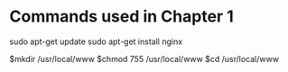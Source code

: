 # Commands used in Chapter 1

sudo apt-get update
sudo apt-get install nginx

$mkdir /usr/local/www
$chmod 755 /usr/local/www
$cd /usr/local/www


